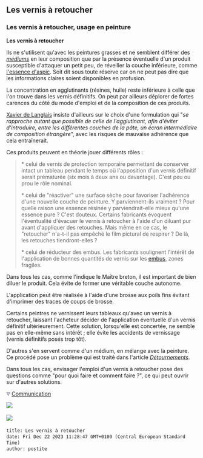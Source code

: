 ## Les vernis à retoucher
### Les vernis à retoucher, usage en peinture
 **Les vernis à retoucher**  

Ils ne s'utilisent qu'avec les peintures grasses et ne semblent différer des _[médiums](mediumsetvernis.html)_ en leur composition que par la présence éventuelle d'un produit susceptible d'attaquer un petit peu, de réveiller la couche inférieure, comme [l'essence d'aspic](essences.html#essencedaspic). Soit dit sous toute réserve car on ne peut pas dire que les informations claires soient disponibles en profusion.

La concentration en agglutinants (résines, huile) reste inférieure à celle que l'on trouve dans les vernis définitifs. On peut par ailleurs déplorer de fortes carences du côté du mode d'emploi et de la composition de ces produits.

[Xavier de Langlais](livres.html#langlais) insiste d'ailleurs sur le choix d'une formulation qui "_se rapproche autant que possible de celle de l'agglutinant, afin d'éviter d'introduire, entre les différentes couches de la pâte, un écran intermédiaire de composition étrangère_", avec les risques de mauvaise adhérence que cela entraînerait.

Ces produits peuvent en théorie jouer différents rôles :

> \* celui de vernis de protection temporaire permettant de conserver intact un tableau pendant le temps où l'apposition d'un vernis définitif serait prématurée (six mois à deux ans ou davantage). C'est peu ou prou le rôle nominal.
> 
> \* celui de "réactiver" une surface sèche pour favoriser l'adhérence d'une nouvelle couche de peinture. Y parviennent-ils vraiment ? Pour quelle raison une essence résinée y parviendrait-elle mieux qu'une essence pure ? C'est douteux. Certains fabricants évoquent l'éventualité d'évacuer le vernis à retoucher à l'aide d'un diluant pur avant d'appliquer des retouches. Mais même en ce cas, le "retoucher" n'a-t-il pas empêché le film pictural de respirer ? De là, les retouches tiendront-elles ?
> 
> \* celui de réducteur des embus. Les fabricants soulignent l'intérêt de l'application de bonnes quantités de vernis sur les [embus](embu.html), zones fragiles. 

Dans tous les cas, comme l'indique le Maître breton, il est important de bien diluer le produit. Cela évite de former une véritable couche autonome.

L'application peut être réalisée à l'aide d'une brosse aux poils fins évitant d'imprimer des traces de coups de brosse.

Certains peintres ne vernissent leurs tableaux qu'avec un vernis à retoucher, laissant l'acheteur décider de l'application éventuelle d'un vernis définitif ultérieurement. Cette solution, lorsqu'elle est concertée, ne semble pas en elle-même sans intérêt ; elle évite les accidents de vernissage (vernis définitifs posés trop tôt).

D'autres s'en servent comme d'un médium, en mélange avec la peinture. Ce procédé pose un problème qui est traité dans l'article [_Détournements_](detournement.html#huile).

Dans tous les cas, envisager l'emploi d'un vernis à retoucher pose des questions comme "pour quoi faire et comment faire ?", ce qui peut ouvrir sur d'autres solutions.



![](images/flechebas.gif) [Communication](http://www.artrealite.com/annonceurs.htm) 

[![](https://cbonvin.fr/sites/regie.artrealite.com/visuels/campagne1.png)](index-2.html#20131014)

![](https://cbonvin.fr/sites/regie.artrealite.com/visuels/campagne2.png)
```
title: Les vernis à retoucher
date: Fri Dec 22 2023 11:28:47 GMT+0100 (Central European Standard Time)
author: postite
```
